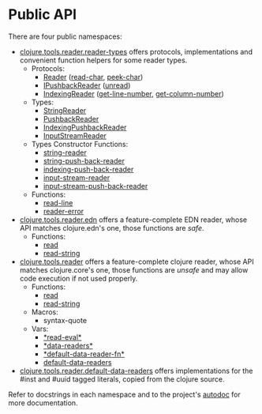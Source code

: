 Public API
========================================

There are four public namespaces:
* [clojure.tools.reader.reader-types](http://clojure.github.com/tools.reader/index.html#clojure.tools.reader.reader-types) offers protocols, implementations and convenient function helpers for some reader types.
  * Protocols:
     * [Reader](http://clojure.github.com/tools.reader/index.html#clojure.tools.reader.reader-types/Reader) ([read-char](http://clojure.github.com/tools.reader/index.html#clojure.tools.reader.reader-types/read-char), [peek-char](http://clojure.github.com/tools.reader/index.html#clojure.tools.reader.reader-types/peek-char))
     * [IPushbackReader](http://clojure.github.com/tools.reader/index.html#clojure.tools.reader.reader-types/IPushbackReader) ([unread](http://clojure.github.com/tools.reader/index.html#clojure.tools.reader.reader-types/unread))
     * [IndexingReader](http://clojure.github.com/tools.reader/index.html#clojure.tools.reader.reader-types/IndexingReader) ([get-line-number](http://clojure.github.com/tools.reader/index.html#clojure.tools.reader.reader-types/get-line-number), [get-column-number](http://clojure.github.com/tools.reader/index.html#clojure.tools.reader.reader-types/get-column-number))
  * Types:
     * [StringReader](http://clojure.github.com/tools.reader/index.html#clojure.tools.reader.reader-types/StringReader)
     * [PushbackReader](http://clojure.github.com/tools.reader/index.html#clojure.tools.reader.reader-types/PushbackReader)
     * [IndexingPushbackReader](http://clojure.github.com/tools.reader/index.html#clojure.tools.reader.reader-types/IndexingPushbackReader)
     * [InputStreamReader](http://clojure.github.com/tools.reader/index.html#clojure.tools.reader.reader-types/InputStreamReader)
  * Types Constructor Functions:
     * [string-reader](http://clojure.github.com/tools.reader/index.html#clojure.tools.reader.reader-types/string-reader)
     * [string-push-back-reader](http://clojure.github.com/tools.reader/index.html#clojure.tools.reader.reader-types/string-push-back-reader)
     * [indexing-push-back-reader](http://clojure.github.com/tools.reader/index.html#clojure.tools.reader.reader-types/indexing-push-back-reader)
     * [input-stream-reader](http://clojure.github.com/tools.reader/index.html#clojure.tools.reader.reader-types/input-stream-reader)
     * [input-stream-push-back-reader](http://clojure.github.com/tools.reader/index.html#clojure.tools.reader.reader-types/input-stream-push-back-reader)
  * Functions:
     * [read-line](http://clojure.github.com/tools.reader/index.html#clojure.tools.reader.reader-types/read-line)
     * [reader-error](http://clojure.github.com/tools.reader/index.html#clojure.tools.reader.reader-types/reader-error)
* [clojure.tools.reader.edn](http://clojure.github.com/tools.reader/index.html#clojure.tools.reader.edn) offers a feature-complete EDN reader, whose API matches clojure.edn's one, those functions are *safe*.
  * Functions:
     * [read](http://clojure.github.com/tools.reader/index.html#clojure.tools.reader.edn/read)
     * [read-string](http://clojure.github.com/tools.reader/index.html#clojure.tools.reader.edn/read-string)
* [clojure.tools.reader](http://clojure.github.com/tools.reader/index.html#toc0) offers a feature-complete clojure reader, whose API matches clojure.core's one, those functions are *unsafe* and may allow code execution if not used properly.
  * Functions:
     * [read](http://clojure.github.com/tools.reader/index.html#clojure.tools.reader/read)
     * [read-string](http://clojure.github.com/tools.reader/index.html#clojure.tools.reader/read-string)
  * Macros:
     * syntax-quote
  * Vars:
     * [\*read-eval\*](http://clojure.github.com/tools.reader/index.html#clojure.tools.reader/*read-eval*)
     * [\*data-readers\*](http://clojure.github.com/tools.reader/index.html#clojure.tools.reader/*data-readers*)
     * [\*default-data-reader-fn\*](http://clojure.github.com/tools.reader/index.html#clojure.tools.reader/*default-data-reader-fn*)
     * [default-data-readers](http://clojure.github.com/tools.reader/index.html#clojure.tools.reader/default-data-readers)
* [clojure.tools.reader.default-data-readers](http://clojure.github.com/tools.reader/index.html#clojure.tools.reader.default-data-readers) offers implementations for the #inst and #uuid tagged literals, copied from the clojure source.

Refer to docstrings in each namespace and to the project's [autodoc](http://clojure.github.com/tools.reader/index.html) for more documentation.
